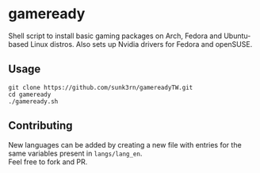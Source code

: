 # gameready
Shell script to install basic gaming packages on Arch, Fedora and Ubuntu-based Linux distros. Also sets up Nvidia drivers for Fedora and openSUSE.

## Usage
`git clone https://github.com/sunk3rn/gamereadyTW.git`\
`cd gameready`\
`./gameready.sh`

## Contributing
New languages can be added by creating a new file with entries for the same variables present in `langs/lang_en`.\
Feel free to fork and PR.
